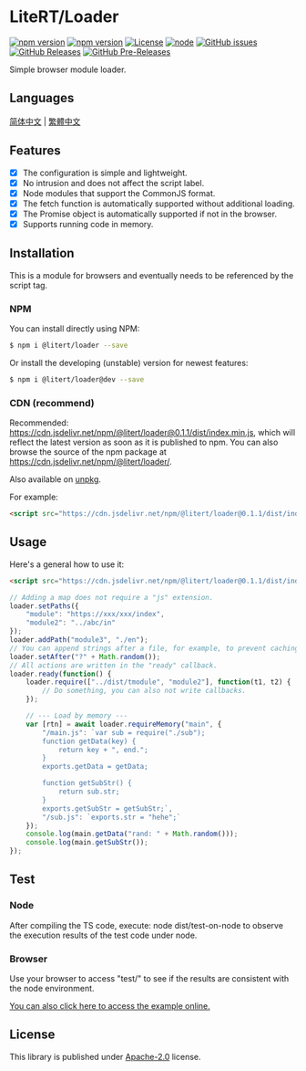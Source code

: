 # LiteRT/Loader

[![npm version](https://img.shields.io/npm/v/@litert/loader.svg?colorB=brightgreen)](https://www.npmjs.com/package/@litert/loader "Stable Version")
[![npm version](https://img.shields.io/npm/v/@litert/loader/dev.svg)](https://www.npmjs.com/package/@litert/loader "Development Version")
[![License](https://img.shields.io/github/license/litert/loader.js.svg)](https://github.com/litert/loader.js/blob/master/LICENSE)
[![node](https://img.shields.io/node/v/@litert/loader.svg?colorB=brightgreen)](https://nodejs.org/dist/latest-v12.x/)
[![GitHub issues](https://img.shields.io/github/issues/litert/loader.js.svg)](https://github.com/litert/loader.js/issues)
[![GitHub Releases](https://img.shields.io/github/release/litert/loader.js.svg)](https://github.com/litert/loader.js/releases "Stable Release")
[![GitHub Pre-Releases](https://img.shields.io/github/release/litert/loader.js/all.svg)](https://github.com/litert/loader.js/releases "Pre-Release")

Simple browser module loader.

## Languages

[简体中文](doc/README.zh-CN.md) | [繁體中文](doc/README.zh-TW.md)

## Features

- [x] The configuration is simple and lightweight.  
- [x] No intrusion and does not affect the script label.  
- [x] Node modules that support the CommonJS format.  
- [x] The fetch function is automatically supported without additional loading.  
- [x] The Promise object is automatically supported if not in the browser.  
- [x] Supports running code in memory.

## Installation

This is a module for browsers and eventually needs to be referenced by the script tag.

### NPM

You can install directly using NPM:

```sh
$ npm i @litert/loader --save
```

Or install the developing (unstable) version for newest features:

```sh
$ npm i @litert/loader@dev --save
```

### CDN (recommend)

Recommended: https://cdn.jsdelivr.net/npm/@litert/loader@0.1.1/dist/index.min.js, which will reflect the latest version as soon as it is published to npm. You can also browse the source of the npm package at https://cdn.jsdelivr.net/npm/@litert/loader/.

Also available on [unpkg](https://unpkg.com/@litert/loader@0.1.1/dist/index.min.js).

For example:

```html
<script src="https://cdn.jsdelivr.net/npm/@litert/loader@0.1.1/dist/index.min.js"></script>
```

## Usage

Here's a general how to use it:

```html
<script src="https://cdn.jsdelivr.net/npm/@litert/loader@0.1.1/dist/index.min.js"></script>
```

```javascript
// Adding a map does not require a "js" extension.
loader.setPaths({
    "module": "https://xxx/xxx/index",
    "module2": "../abc/in"
});
loader.addPath("module3", "./en");
// You can append strings after a file, for example, to prevent caching.
loader.setAfter("?" + Math.random());
// All actions are written in the "ready" callback.
loader.ready(function() {
    loader.require(["../dist/tmodule", "module2"], function(t1, t2) {
        // Do something, you can also not write callbacks.
    });

    // --- Load by memory ---
    var [rtn] = await loader.requireMemory("main", {
        "/main.js": `var sub = require("./sub");
        function getData(key) {
            return key + ", end.";
        }
        exports.getData = getData;

        function getSubStr() {
            return sub.str;
        }
        exports.getSubStr = getSubStr;`,
        "/sub.js": `exports.str = "hehe";`
    });
    console.log(main.getData("rand: " + Math.random()));
    console.log(main.getSubStr());
});
```

## Test

### Node

After compiling the TS code, execute: node dist/test-on-node to observe the execution results of the test code under node.

### Browser

Use your browser to access "test/" to see if the results are consistent with the node environment.

[You can also click here to access the example online.](https://litert.github.io/loader.js/test/)

## License

This library is published under [Apache-2.0](./LICENSE) license.